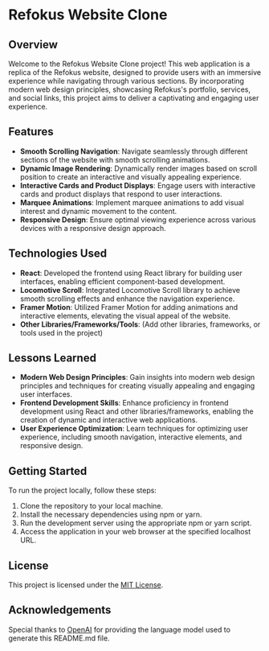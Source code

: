 # Refokus Website Clone

## Overview
Welcome to the Refokus Website Clone project! This web application is a replica of the Refokus website, designed to provide users with an immersive experience while navigating through various sections. By incorporating modern web design principles, showcasing Refokus's portfolio, services, and social links, this project aims to deliver a captivating and engaging user experience.

## Features
- **Smooth Scrolling Navigation**: Navigate seamlessly through different sections of the website with smooth scrolling animations.
- **Dynamic Image Rendering**: Dynamically render images based on scroll position to create an interactive and visually appealing experience.
- **Interactive Cards and Product Displays**: Engage users with interactive cards and product displays that respond to user interactions.
- **Marquee Animations**: Implement marquee animations to add visual interest and dynamic movement to the content.
- **Responsive Design**: Ensure optimal viewing experience across various devices with a responsive design approach.

## Technologies Used
- **React**: Developed the frontend using React library for building user interfaces, enabling efficient component-based development.
- **Locomotive Scroll**: Integrated Locomotive Scroll library to achieve smooth scrolling effects and enhance the navigation experience.
- **Framer Motion**: Utilized Framer Motion for adding animations and interactive elements, elevating the visual appeal of the website.
- **Other Libraries/Frameworks/Tools**: (Add other libraries, frameworks, or tools used in the project)

## Lessons Learned
- **Modern Web Design Principles**: Gain insights into modern web design principles and techniques for creating visually appealing and engaging user interfaces.
- **Frontend Development Skills**: Enhance proficiency in frontend development using React and other libraries/frameworks, enabling the creation of dynamic and interactive web applications.
- **User Experience Optimization**: Learn techniques for optimizing user experience, including smooth navigation, interactive elements, and responsive design.

## Getting Started
To run the project locally, follow these steps:
1. Clone the repository to your local machine.
2. Install the necessary dependencies using npm or yarn.
3. Run the development server using the appropriate npm or yarn script.
4. Access the application in your web browser at the specified localhost URL.

## License
This project is licensed under the [MIT License](LICENSE).

## Acknowledgements
Special thanks to [OpenAI](https://openai.com/) for providing the language model used to generate this README.md file.
